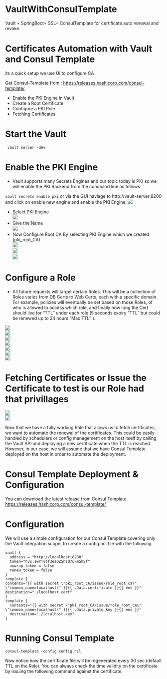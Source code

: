 # VaultWithConsulTemplate
Vault + SpringBoot+ SSL+ ConsulTemplate for certificate auto renewal and revoke

# Certificates Automation with Vault and Consul Template
its a quick setup we use UI to configure CA

Get Consul-Template from : https://releases.hashicorp.com/consul-template/
- Enable the PKI Engine in Vault
- Create a Root Certificate
- Configure a PKI Role
- Fetching Certificates

# Start the Vault
`` vault server -dev``

# Enable the PKI Engine
- Vault supports many Secrets Engines and our topic today is PKI so we will enable the PKI Backend from the command line as follows:

`` vault secrets enable pki ``
or via the GUI naviage to http://vault-server:8200 and click on enable new engine and enable the PKI Engine.
<code><img  src="https://raw.githubusercontent.com/HarshaVardhanAcharyAthaluri/VaultWithConsulTemplate/master/screenshots/1.JPG"></code><br/>
- Select PKI Engine <br/>
<code><img  src="https://raw.githubusercontent.com/HarshaVardhanAcharyAthaluri/VaultWithConsulTemplate/master/screenshots/2.JPG"></code><br/>
- Give the Name <br/>
<code><img  src="https://raw.githubusercontent.com/HarshaVardhanAcharyAthaluri/VaultWithConsulTemplate/master/screenshots/3.JPG"></code><br/>
- Now Configure Root CA By selecting PKI Engine which we created (pki_root_CA) <br/>
<code><img  src="https://raw.githubusercontent.com/HarshaVardhanAcharyAthaluri/VaultWithConsulTemplate/master/screenshots/4.JPG"></code><br/>
<code><img  src="https://raw.githubusercontent.com/HarshaVardhanAcharyAthaluri/VaultWithConsulTemplate/master/screenshots/5.JPG"></code><br/>
<code><img  src="https://raw.githubusercontent.com/HarshaVardhanAcharyAthaluri/VaultWithConsulTemplate/master/screenshots/6.JPG"></code><br/>
# Configure a Role
- All future requests will target certain Roles. This will be a collection of Roles varies from DB Certs to Web Certs, each with a specific domain. For example, policies will eventually be set based on those Roles, of who is allowed to access which role, and finally how long the Cert should live for “TTL” under each role (5 seconds expiry “TTL” but could be renewed up to 24 hours “Max TTL” ).<br/>

<code><img  src="https://raw.githubusercontent.com/HarshaVardhanAcharyAthaluri/VaultWithConsulTemplate/master/screenshots/7.JPG"></code><br/>
<code><img  src="https://raw.githubusercontent.com/HarshaVardhanAcharyAthaluri/VaultWithConsulTemplate/master/screenshots/8.JPG"></code><br/>
<code><img  src="https://raw.githubusercontent.com/HarshaVardhanAcharyAthaluri/VaultWithConsulTemplate/master/screenshots/9.JPG"></code><br/>
<code><img  src="https://raw.githubusercontent.com/HarshaVardhanAcharyAthaluri/VaultWithConsulTemplate/master/screenshots/10.JPG"></code><br/>
<code><img  src="https://raw.githubusercontent.com/HarshaVardhanAcharyAthaluri/VaultWithConsulTemplate/master/screenshots/11.JPG"></code><br/>
<code><img  src="https://raw.githubusercontent.com/HarshaVardhanAcharyAthaluri/VaultWithConsulTemplate/master/screenshots/12.JPG"></code><br/>
<code><img src="https://raw.githubusercontent.com/HarshaVardhanAcharyAthaluri/VaultWithConsulTemplate/master/screenshots/13.JPG"></code><br/>
# Fetching Certificates or Issue the Certificate to test is our Role had that privillages

<code><img src="https://raw.githubusercontent.com/HarshaVardhanAcharyAthaluri/VaultWithConsulTemplate/master/screenshots/14.JPG"></code><br/>
<code><img src="https://raw.githubusercontent.com/HarshaVardhanAcharyAthaluri/VaultWithConsulTemplate/master/screenshots/15.JPG"></code><br/>

Now that we have a fully working Role that allows us to fetch certificates, we want to automate the renewal of the certificates. This could be easily handled by schedulers or config management on the host itself by calling the Vault API and deploying a new certificate when the TTL is reached. However, in our case, we will assume that we have Consul Template deployed on the host in order to automate the deployment.

# Consul Template Deployment & Configuration 
You can download the latest release from Consul Template.
https://releases.hashicorp.com/consul-template/
# Configuration
We will use a simple configuration for our Consul Template covering only the Vault integration scope, to create a config.hcl file with the following

```
vault {
  address = "http://localhost:8200"
  token="hvs.1wYTvtf3esDZ5hsQ7uFm5hSf"
  unwrap_token = false
  renew_token = false
}
template {
contents="{{ with secret \"pki_root_CA/issue/role_root_ca\" \"common_name=localhost\" }}{{ .Data.certificate }}{{ end }}"
destination="./localhost.cert"
}
template {
  contents="{{ with secret \"pki_root_CA/issue/role_root_ca\" \"common_name=localhost\" }}{{ .Data.private_key }}{{ end }}"
  destination="./localhost.key"
}
```
# Running Consul Template
`` consul-template -config config.hcl ``

Now notice how the certificate file will be regenerated every 30 sec (default TTL on the Role). You can always check the time validity on the certificate by issuing the following command against the certificate.
